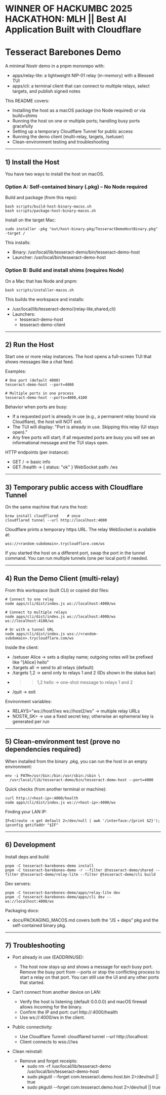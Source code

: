 # WINNER OF HACKUMBC 2025 HACKATHON: MLH || Best AI Application Built with Cloudflare

# Tesseract Barebones Demo

A minimal Nostr demo in a pnpm monorepo with:
- apps/relay-lite: a lightweight NIP-01 relay (in-memory) with a Blessed TUI
- apps/cli: a terminal client that can connect to multiple relays, select targets, and publish signed notes

This README covers:
- Installing the host as a macOS package (no Node required) or via build+shims
- Running the host on one or multiple ports; handling busy ports gracefully
- Setting up a temporary Cloudflare Tunnel for public access
- Running the demo client (multi-relay, targets, /setuser)
- Clean-environment testing and troubleshooting

---

## 1) Install the Host

You have two ways to install the host on macOS.

### Option A: Self-contained binary (.pkg) – No Node required

Build and package (from this repo):

```
bash scripts/build-host-binary-macos.sh
bash scripts/package-host-binary-macos.sh
```

Install on the target Mac:

```
sudo installer -pkg "out/host-binary-pkg/TesseractDemoHostBinary.pkg" -target /
```

This installs:
- Binary: /usr/local/lib/tesseract-demo/bin/tesseract-demo-host
- Launcher: /usr/local/bin/tesseract-demo-host

### Option B: Build and install shims (requires Node)

On a Mac that has Node and pnpm:

```
bash scripts/installer-macos.sh
```

This builds the workspace and installs:
- /usr/local/lib/tesseract-demo/{relay-lite,shared,cli}
- Launchers:
  - tesseract-demo-host
  - tesseract-demo-client

---

## 2) Run the Host

Start one or more relay instances. The host opens a full-screen TUI that shows messages like a chat feed.

Examples:

```
# One port (default 4000)
tesseract-demo-host --port=4000

# Multiple ports in one process
tesseract-demo-host --ports=4000,4100
```

Behavior when ports are busy:
- If a requested port is already in use (e.g., a permanent relay bound via Cloudflare), the host will NOT exit.
- The TUI will display: "Port <port> is already in use. Skipping this relay (UI stays open)."
- Any free ports will start; if all requested ports are busy you will see an informational message and the TUI stays open.

HTTP endpoints (per instance):
- GET / → basic info
- GET /health → { status: "ok" }
WebSocket path: /ws

---

## 3) Temporary public access with Cloudflare Tunnel

On the same machine that runs the host:

```
brew install cloudflared    # once
cloudflared tunnel --url http://localhost:4000
```

Cloudflare prints a temporary https URL. The relay WebSocket is available at:

```
wss://<random-subdomain>.trycloudflare.com/ws
```

If you started the host on a different port, swap the port in the tunnel command. You can run multiple tunnels (one per local port) if needed.

---

## 4) Run the Demo Client (multi-relay)

From this workspace (built CLI) or copied dist files:

```
# Connect to one relay
node apps/cli/dist/index.js ws://localhost:4000/ws

# Connect to multiple relays
node apps/cli/dist/index.js ws://localhost:4000/ws ws://localhost:4100/ws

# Or with a tunnel URL
node apps/cli/dist/index.js wss://<random-subdomain>.trycloudflare.com/ws
```

Inside the client:
- /setuser Alice → sets a display name; outgoing notes will be prefixed like "[Alice] hello"
- /targets all → send to all relays (default)
- /targets 1,2 → send only to relays 1 and 2 (IDs shown in the status bar)
- >>1,2 hello → one-shot message to relays 1 and 2
- /quit → exit

Environment variables:
- RELAYS="ws://host1/ws ws://host2/ws" → multiple relay URLs
- NOSTR_SK=<hex> → use a fixed secret key; otherwise an ephemeral key is generated per run

---

## 5) Clean-environment test (prove no dependencies required)

When installed from the binary .pkg, you can run the host in an empty environment:

```
env -i PATH=/usr/bin:/bin:/usr/sbin:/sbin \
  /usr/local/lib/tesseract-demo/bin/tesseract-demo-host --port=4000
```

Quick checks (from another terminal or machine):

```
curl http://<host-ip>:4000/health
node apps/cli/dist/index.js ws://<host-ip>:4000/ws
```

Finding your LAN IP:

```
IF=$(route -n get default 2>/dev/null | awk '/interface:/{print $2}'); ipconfig getifaddr "$IF"
```

---

## 6) Development

Install deps and build:

```
pnpm -C tesseract-barebones-demo install
pnpm -C tesseract-barebones-demo -r --filter @tesseract-demo/shared --filter @tesseract-demo/relay-lite --filter @tesseract-demo/cli build
```

Dev servers:

```
pnpm -C tesseract-barebones-demo/apps/relay-lite dev
pnpm -C tesseract-barebones-demo/apps/cli dev -- ws://localhost:4000/ws
```

Packaging docs:
- docs/PACKAGING_MACOS.md covers both the “JS + deps” pkg and the self-contained binary pkg.

---

## 7) Troubleshooting

- Port already in use (EADDRINUSE):
  - The host now stays up and shows a message for each busy port. Remove the busy port from --ports or stop the conflicting process to start a relay on that port. You can still use the UI and any other ports that started.

- Can’t connect from another device on LAN:
  - Verify the host is listening (default 0.0.0.0) and macOS firewall allows incoming for the binary.
  - Confirm the IP and port: curl http://<host-ip>:4000/health
  - Use ws://<host-ip>:4000/ws in the client.

- Public connectivity:
  - Use Cloudflare Tunnel: cloudflared tunnel --url http://localhost:<port>
  - Client connects to wss://<tunnel>/ws

- Clean reinstall:
  - Remove and forget receipts:
    - sudo rm -rf /usr/local/lib/tesseract-demo /usr/local/bin/tesseract-demo-host
    - sudo pkgutil --forget com.tesseract.demo.host.bin 2>/dev/null || true
    - sudo pkgutil --forget com.tesseract.demo.host 2>/dev/null || true

